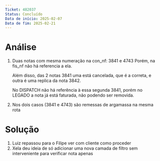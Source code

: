 ```yaml
---
Ticket: 482037
Status: Concluído
Data de início: 2025-02-07
Data de fim: 2025-02-21
---
```

# Análise
1. Duas notas com mesma numeração na con_nf: 3841 e 4743
	Porém, na fis_nf não há referencia a ela.
	
	Além disso, das 2 notas 3841 uma está cancelada, que é a correta, e outra é uma replica da nota 3842.
	
	No DISPATCH não há referência à essa segunda 3841, porém no LEGADO a nota já está faturada, não podendo ser removida.
2. Nos dois casos (3841 e 4743) são remessas de argamassa na mesma rota
# Solução

1. Luiz repassou para o Filipe ver com cliente como proceder
2. Xela deu ideia de só adicionar uma nova camada de filtro sem interveniente para verificar nota apenas
